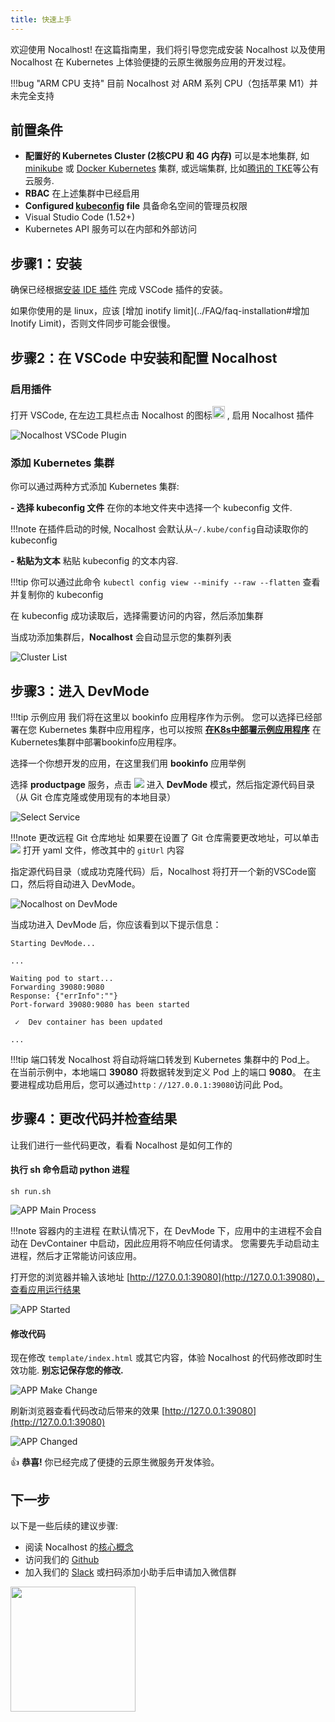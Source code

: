 ```yaml
---
title: 快速上手
---
```


欢迎使用 Nocalhost! 在这篇指南里，我们将引导您完成安装 Nocalhost 以及使用 Nocalhost 在 Kubernetes 上体验便捷的云原生微服务应用的开发过程。

!!!bug "ARM CPU 支持"
    目前 Nocalhost 对 ARM 系列 CPU（包括苹果 M1）并未完全支持

## 前置条件

* **配置好的 Kubernetes Cluster (2核CPU 和 4G 内存)** 可以是本地集群, 如 [minikube](https://minikube.sigs.k8s.io/docs/start/) 或 [Docker Kubernetes](https://docs.docker.com/docker-for-mac/kubernetes/) 集群, 或远端集群, 比如[腾讯的 TKE](https://cloud.tencent.com/product/tke)等公有云服务. 
* **RBAC** 在上述集群中已经启用
* **Configured [kubeconfig](https://kubernetes.io/docs/tasks/access-application-cluster/configure-access-multiple-clusters/) file** 具备命名空间的管理员权限
* Visual Studio Code (1.52+)
* Kubernetes API 服务可以在内部和外部访问

## 步骤1：安装

确保已经根据[安装 IDE 插件](../installation) 完成 VSCode 插件的安装。

如果你使用的是 linux，应该 [增加 inotify limit](../FAQ/faq-installation#增加 Inotify Limit)，否则文件同步可能会很慢。

## 步骤2：在 VSCode 中安装和配置 Nocalhost

### 启用插件

打开 VSCode, 在左边工具栏点击 Nocalhost 的图标<img src="../../assets/images/icons/nocalhost-plugin-icon.png" width="20"/> , 启用 Nocalhost 插件

![Nocalhost VSCode Plugin](../assets/images/installation/nocal-vs-plugin.jpg)

### 添加 Kubernetes 集群

你可以通过两种方式添加 Kubernetes 集群:

**- 选择 kubeconfig 文件** 在你的本地文件夹中选择一个 kubeconfig 文件.

!!!note 
    在插件启动的时候, Nocalhost 会默认从``~/.kube/config``自动读取你的 kubeconfig


**- 粘贴为文本** 粘贴 kubeconfig 的文本内容.

!!!tip
    你可以通过此命令 ```kubectl config view --minify --raw --flatten``` 查看并复制你的 kubeconfig


在 kubeconfig 成功读取后，选择需要访问的内容，然后添加集群

当成功添加集群后，**Nocalhost** 会自动显示您的集群列表

![Cluster List](../assets/images/installation/nocal-success-load-cluster.png)

## 步骤3：进入 DevMode

!!!tip 示例应用
    我们将在这里以 bookinfo 应用程序作为示例。 您可以选择已经部署在您 Kubernetes 集群中应用程序，也可以按照 **[在K8s中部署示例应用程序](../references/deploy-app)** 在Kubernetes集群中部署bookinfo应用程序。

选择一个你想开发的应用，在这里我们用 **bookinfo** 应用举例

选择 **productpage** 服务，点击 <img src="../../assets/images/icons/nocal-devmode-icon.jpg" /> 进入 **DevMode** 模式，然后指定源代码目录（从 Git 仓库克隆或使用现有的本地目录）

![Select Service](../assets/images/installation/select-service.jpg)

!!!note 更改远程 Git 仓库地址
    如果要在设置了 Git 仓库需要更改地址，可以单击  <img src="../../assets/images/icons/nocalhost-config-icon.jpg" /> 打开 yaml 文件，修改其中的 ``gitUrl`` 内容

指定源代码目录（或成功克隆代码）后，Nocalhost 将打开一个新的VSCode窗口，然后将自动进入 DevMode。

![Nocalhost on DevMode](../../assets/images/installation/nocal-on-devmode.png)

当成功进入 DevMode 后，你应该看到以下提示信息：

```
Starting DevMode...

...

Waiting pod to start...
Forwarding 39080:9080
Response: {"errInfo":""}
Port-forward 39080:9080 has been started

 ✓  Dev container has been updated

...
```

!!!tip 端口转发
    Nocalhost 将自动将端口转发到 Kubernetes 集群中的 Pod上。 在当前示例中，本地端口 **39080** 将数据转发到定义 Pod 上的端口 **9080**。 在主要进程成功启用后，您可以通过``http：//127.0.0.1:39080``访问此 Pod。

## 步骤4：更改代码并检查结果

让我们进行一些代码更改，看看 Nocalhost 是如何工作的

#### 执行 sh 命令启动 python 进程

```
sh run.sh
```

![APP Main Process](../../assets/images/installation/nocal-app-main-process.png)

!!!note 容器内的主进程
    在默认情况下，在 DevMode 下，应用中的主进程不会自动在 DevContainer 中启动，因此应用将不响应任何请求。 您需要先手动启动主进程，然后才正常能访问该应用。

打开您的浏览器并输入该地址 [http://127.0.0.1:39080](http://127.0.0.1:39080)，查看应用运行结果

![APP Started](../../assets/images/installation/nocal-app-started.png)

#### 修改代码

现在修改 ``template/index.html`` 或其它内容，体验 Nocalhost 的代码修改即时生效功能. **别忘记保存您的修改.**


![APP Make Change](../../assets/images/installation/nocal-app-make-change.png)

刷新浏览器查看代码改动后带来的效果 [http://127.0.0.1:39080](http://127.0.0.1:39080)

![APP Changed](../../assets/images/installation/nocal-app-change.png)

👍 **恭喜!** 你已经完成了便捷的云原生微服务开发体验。

## 下一步

以下是一些后续的建议步骤:

* 阅读 Nocalhost 的[核心概念](core-concept.md)
* 访问我们的 [Github](https://github.com/nocalhost/nocalhost)
* 加入我们的 [Slack](https://nocalhost.slack.com/) 或扫码添加小助手后申请加入微信群

<img src="../../assets/images/nocal-host-wechat.png" width="200" />